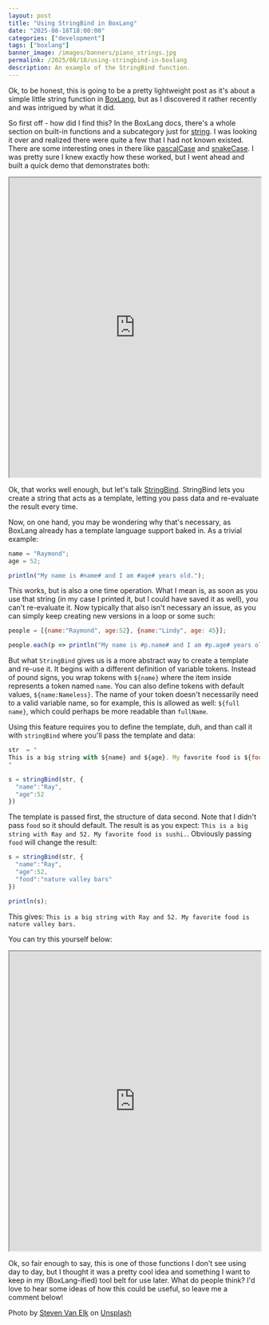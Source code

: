 ```yaml
---
layout: post
title: "Using StringBind in BoxLang"
date: "2025-08-18T18:00:00"
categories: ["development"]
tags: ["boxlang"]
banner_image: /images/banners/piano_strings.jpg
permalink: /2025/08/18/using-stringbind-in-boxlang
description: An example of the StringBind function.
---
```


Ok, to be honest, this is going to be a pretty lightweight post as it's about a simple little string function in [BoxLang](https://boxlang.io), but as I discovered it rather recently and was intrigued by what it did. 

So first off - how did I find this? In the BoxLang docs, there's a whole section on built-in functions and a subcategory just for [string](https://boxlang.ortusbooks.com/boxlang-language/reference/built-in-functions/string). I was looking it over and realized there were quite a few that I had not known existed. There are some interesting ones in there like [pascalCase](https://boxlang.ortusbooks.com/boxlang-language/reference/built-in-functions/string/pascalcase) and [snakeCase](https://boxlang.ortusbooks.com/boxlang-language/reference/built-in-functions/string/snakecase). I was pretty sure I knew exactly how these worked, but I went ahead and built a quick demo that demonstrates both:

<iframe
        allow="fullscreen" 
        width="100%"
        height="600" 
        src="https://try.boxlang.io/editor/index.bxm?ro=false&code=eJx9jLEKwjAQQPd8xZEMbUH8AamLCg7BgggO4nC0FxqMSUliHcR%2FN7ZQQcTh4N7x7mnb3WKAEk4MgLdkjIO786bhs%2Fdhu5GyOlZ7uR5ZaR8i7PBKI0tMaCdU2DuvI4FyruHszJge%2BnPCus2HHcolPJLbeW2jsTk%2FtAQdhhrNCgNBTz5oZ8EpEMODAB1AfIwxUwheLL4zweKF%2FlUm4XckyxI%2B07wAp7hXAw%3D%3D">
    </iframe>

Ok, that works well enough, but let's talk [StringBind](https://boxlang.ortusbooks.com/boxlang-language/reference/built-in-functions/string/stringbind). StringBind lets you create a string that acts as a template, letting you pass data and re-evaluate the result every time. 

Now, on one hand, you may be wondering why that's necessary, as BoxLang already has a template language support baked in. As a trivial example:

```js
name = "Raymond";
age = 52;

println("My name is #name# and I am #age# years old.");
```

This works, but is also a one time operation. What I mean is, as soon as you use that string (in my case I printed it, but I could have saved it as well), you can't re-evaluate it. Now typically that also isn't necessary an issue, as you can simply keep creating new versions in a loop or some such:

```js
people = [{name:"Raymond", age:52}, {name:"Lindy", age: 45}];

people.each(p => println("My name is #p.name# and I am #p.age# years old."));
```

But what `StringBind` gives us is a more abstract way to create a template and re-use it. It begins with a different definition of variable tokens. Instead of pound signs, you wrap tokens with `${name}` where the item inside represents a token named `name`. You can also define tokens with default values, `${name:Nameless}`. The name of your token doesn't necessarily need to a valid variable name, so for example, this is allowed as well: `${full name}`, which could perhaps be more readable than `fullName`. 

Using this feature requires you to define the template, duh, and than call it with `stringBind` where you'll pass the template and data:

```js
str  = "
This is a big string with ${name} and ${age}. My favorite food is ${food:sushi}.
"

s = stringBind(str, {
  "name":"Ray",
  "age":52
})
```

The template is passed first, the structure of data second. Note that I didn't pass `food` so it should default. The result is as you expect: `This is a big string with Ray and 52. My favorite food is sushi.`. Obviously passing `food` will change the result:

```js
s = stringBind(str, {
  "name":"Ray",
  "age":52,
  "food":"nature valley bars"
})

println(s);
```

This gives: `This is a big string with Ray and 52. My favorite food is nature valley bars.`

You can try this yourself below:

<iframe
        allow="fullscreen" 
        width="100%"
        height="600" 
        src="https://try.boxlang.io/editor/index.bxm?ro=false&code=eJyVjrEKg0AMhvc8xU9wUBCHQhdLl%2B5dSl8g4qkH9iyX0yLiu%2Feu3boVMnzhT75EgwfOYLoPVhFL0NgeGrx1PV42DMg2Jw%2BzQ1wbWXqzV7iu6GSZvA0G3TS1aTPbEtU662D3iphIo%2FlruljX5hFLbARwEnLNN1m5TH2Ucn080F4QPeN8GF2uxel%2Fw4fTGzFzEmZvsMg4mhWNeOXfA2%2B2Ik2s">
    </iframe>

Ok, so fair enough to say, this is one of those functions I don't see using day to day, but I thought it was a pretty cool idea and something I want to keep in my (BoxLang-ified) tool belt for use later. What do people think? I'd love to hear some ideas of how this could be useful, so leave me a comment below!

Photo by <a href="https://unsplash.com/@stevenvanelk?utm_content=creditCopyText&utm_medium=referral&utm_source=unsplash">Steven Van Elk</a> on <a href="https://unsplash.com/photos/a-close-up-view-of-a-piano-strings-UYQcJG1TbiA?utm_content=creditCopyText&utm_medium=referral&utm_source=unsplash">Unsplash</a>
      